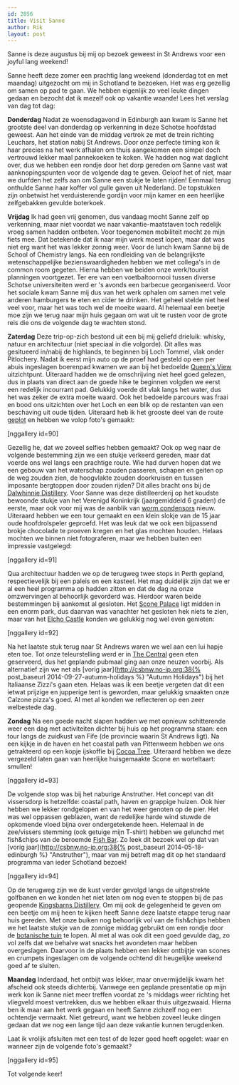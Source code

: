 ```yaml
---
id: 2856
title: Visit Sanne
author: Rik
layout: post
---
```

Sanne is deze augustus bij mij op bezoek geweest in St Andrews voor een joyful lang weekend!

Sanne heeft deze zomer een prachtig lang weekend (donderdag tot en met maandag) uitgezocht om mij in Schotland te bezoeken. Het was erg gezellig om samen op pad te gaan. We hebben eigenlijk zo veel leuke dingen gedaan en bezocht dat ik mezelf ook op vakantie waande! Lees het verslag van dag tot dag:

<strong>Donderdag</strong> Nadat ze woensdagavond in Edinburgh aan kwam is Sanne het grootste deel van donderdag op verkenning in deze Schotse hoofdstad geweest. Aan het einde van de middag vertrok ze met de trein richting Leuchars, het station nabij St Andrews. Door onze perfecte timing kon ik haar precies na het werk afhalen om thuis aangekomen een simpel doch vertrouwd lekker maal pannekoeken te koken. We hadden nog wat daglicht over, dus we hebben een rondje door het dorp gereden om Sanne vast wat aanknopingspunten voor de volgende dag te geven. Geloof het of niet, maar we durfden het zelfs aan om Sanne een stukje te laten rijden! Eenmaal terug onthulde Sanne haar koffer vol gulle gaven uit Nederland. De topstukken zijn onbetwist het verduisterende gordijn voor mijn kamer en een heerlijke zelfgebakken gevulde boterkoek.

<strong>Vrijdag</strong> Ik had geen vrij genomen, dus vandaag mocht Sanne zelf op verkenning, maar niet voordat we naar vakantie-maatstaven toch redelijk vroeg samen hadden ontbeten. Voor toegenomen mobiliteit mocht ze mijn fiets mee. Dat betekende dat ik naar mijn werk moest lopen, maar dat was niet erg want het was lekker zonnig weer. Voor de lunch kwam Sanne bij de School of Chemistry langs. Na een rondleiding van de belangrijkste wetenschappelijke bezienswaardigheden hebben we met collega's in de common room gegeten. Hierna hebben we beiden onze werk/tourist planningen voortgezet. Ter ere van een voetbaltoornooi tussen diverse Schotse universiteiten werd er 's avonds een barbecue georganiseerd. Voor het sociale kwam Sanne mij dus van het werk ophalen om samen met vele anderen hamburgers te eten en cider te drinken. Het geheel stelde niet heel veel voor, maar het was toch wel de moeite waard. Al helemaal een beetje moe zijn we terug naar mijn huis gegaan om wat uit te rusten voor de grote reis die ons de volgende dag te wachten stond.

<strong>Zaterdag</strong> Deze trip-op-zich bestond uit een bij mij geliefd drieluik: whisky, natuur en architectuur (niet speciaal in die volgorde). Dit alles was gesitueerd in/nabij de highlands, te beginnen bij Loch Tommel, vlak onder Pitlochery. Nadat ik eerst mijn auto op de proef had gesteld op een per abuis ingeslagen boerenpad kwamen we aan bij het bedoelde [Queen's View](http://www.walkhighlands.co.uk/perthshire/queens-view.shtml) uitzichtpunt. Uiteraard hadden we de omschrijving niet heel goed gelezen, dus in plaats van direct aan de goede hike te beginnen volgden we eerst een redelijk incourrant pad. Gelukkig voerde dit vlak langs het water, dus het was zeker de extra moeite waard. Ook het bedoelde parcours was fraai en bood ons uitzichten over het Loch en een blik op de restanten van een beschaving uit oude tijden. Uiteraard heb ik het grooste deel van de route [geplot](https://flow.polar.com/training/analysis/185289180) en hebben we volop foto's gemaakt:

[nggallery id=90]

Gezellig he, dat we zoveel selfies hebben gemaakt? Ook op weg naar de volgende bestemming zijn we een stukje verkeerd gereden, maar dat voerde ons wel langs een prachtige route. Wie had durven hopen dat we een gebouw van het waterschap zouden passeren, schapen en geiten op de weg zouden zien, de hoogvlakte zouden doorkruisen en tussen imposante bergtoppen door zouden rijden? Dit alles bracht ons bij de [Dalwhinnie Distillery](http://www.discovering-distilleries.com/dalwhinnie/). Voor Sanne was deze distilleerderij op het koudste bewoonde stukje van het Verenigd Koninkrijk (jaargemiddeld 6 graden) de eerste, maar ook voor mij was de aanblik van [worm condensors](http://www.undiscoveredscotland.co.uk/usfeatures/maltwhisky/condenser.html) nieuw. Uiteraard hebben we een tour gemaakt en een klein slokje van de 15 jaar oude hoofdrolspeler geproefd. Het was leuk dat we ook een bijpassend brokje chocolade te proeven kregen en het glas mochten houden. Helaas mochten we binnen niet fotograferen, maar we hebben buiten een impressie vastgelegd:

[nggallery id=91]

Qua architectuur hadden we op de terugweg twee stops in Perth gepland, respectievelijk bij een paleis en een kasteel. Het mag duidelijk zijn dat we er al een heel programma op hadden zitten en dat de dag na onze omzwervingen al behoorlijk gevorderd was. Hierdoor waren beide bestemmingen bij aankomst al gesloten. Het [Scone Palace](http://scone-palace.co.uk/) ligt midden in een enorm park, dus daarvan was vanachter het gesloten hek niets te zien, maar van het [Elcho Castle](http://www.visitscotland.com/info/see-do/elcho-castle-p248441) konden we gelukkig nog wel even genieten:

[nggallery id=92]

Na het laatste stuk terug naar St Andrews waren we wel aan een lui hapje eten toe. Tot onze teleurstelling werd er in [The Central](http://www.taylor-walker.co.uk/pub/central-st-andrews/s1874/) geen eten geserveerd, dus het geplande pubmaal ging aan onze neuzen voorbij. Als alternatief zijn we net als [vorig jaar](http://csbnw.no-ip.org:38{% post_baseurl 2014-09-27-autumn-holidays %} "Autumn Holidays") bij het Italiaanse Zizzi's gaan eten. Helaas was ik een beetje vergeten dat dit een ietwat prijzige en jupperige tent is geworden, maar gelukkig smaakten onze Calzone pizza's goed. Al met al konden we reflecteren op een zeer welbestede dag.

<strong>Zondag</strong> Na een goede nacht slapen hadden we met opnieuw schitterende weer een dag met activiteiten dichter bij huis op het programma staan: een tour langs de zuidkust van Fife (de provincie waarin St Andrews ligt). Na een kijkje in de haven en het coastal path van Pittenweem hebben we ons getrakteerd op een kopje ijskoffie bij [Cocoa Tree](http://www.pittenweemchocolate.co.uk/). Uiteraard hebben we deze vergezeld laten gaan van heerlijke huisgemaakte Scone en worteltaart: smullen!

[nggallery id=93]

De volgende stop was bij het naburige Anstruther. Het concept van dit vissersdorp is hetzelfde: coastal path, haven en grappige huizen. Ook hier hebben we lekker rondgelopen en van het weer genoten op de pier. Het was wel oppassen geblazen, want de redelijke harde wind stuwde de opkomende vloed bijna over ondergetekende heen. Helemaal in de zee/vissers stemming (ook getuige mijn T-shirt) hebben we gelunchd met fish&chips van de beroemde [Fish Bar](http://www.anstrutherfishbar.co.uk/). Zo leek dit bezoek wel op dat van [vorig jaar](http://csbnw.no-ip.org:38{% post_baseurl 2014-05-18-edinburgh %} "Anstruther"), maar van mij betreft mag dit op het standaard programma van ieder Schotland bezoek!

[nggallery id=94]

Op de terugweg zijn we de kust verder gevolgd langs de uitgestrekte golfbanen en we konden het niet laten om nog even te stoppen bij de pas geopende [Kingsbarns Distillery](http://www.kingsbarnsdistillery.com/). Om mij ook de gelegenheid te geven om een beetje om mij heen te kijken heeft Sanne deze laatste etappe terug naar huis gereden. Met onze buiken nog behoorlijk vol van de fish&chips hebben we het laatste stukje van de zonnige middag gebruikt om een rondje door de [botanische tuin](http://www.st-andrews-botanic.org/) te lopen. Al met al was ook dit een goed gevulde dag, zo vol zelfs dat we behalve wat snacks het avondeten maar hebben overgeslagen. Daarvoor in de plaats hebben een lekker ontbijtje van scones en crumpets ingeslagen om de volgende ochtend dit heugelijke weekend goed af te sluiten.

<strong>Maandag</strong> Inderdaad, het ontbijt was lekker, maar onvermijdelijk kwam het afscheid ook steeds dichterbij. Vanwege een geplande presentatie op mijn werk kon ik Sanne niet meer treffen voordat ze 's middags weer richting het vliegveld moest vertrekken, dus we hebben elkaar thuis uitgezwaaid. Hierna ben ik maar aan het werk gegaan en heeft Sanne zichzelf nog een ochtendje vermaakt. Niet getreurd, want we hebben zoveel leuke dingen gedaan dat we nog een lange tijd aan deze vakantie kunnen terugdenken.

Laat ik vrolijk afsluiten met een test of de lezer goed heeft opgelet: waar en wanneer zijn de volgende foto's gemaakt?

[nggallery id=95]

Tot volgende keer!